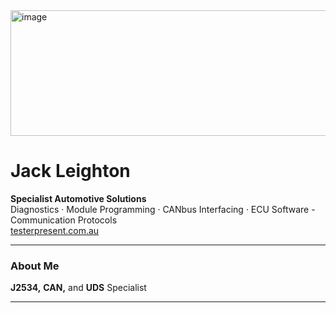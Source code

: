 <a href="https://testerpresent.com.au/">
<img width="1326" height="201" alt="image" src="https://github.com/user-attachments/assets/d6519415-9430-4fa9-aedf-41249296c096" />
</a>

# Jack Leighton 

 **Specialist Automotive Solutions**  
 Diagnostics · Module Programming · CANbus Interfacing · ECU Software - Communication Protocols  
 [testerpresent.com.au](https://testerpresent.com.au)

---

###  About Me
 **J2534,** **CAN,** and **UDS** Specialist
 

---




<!--
**jakka351/jakka351** is a ✨ _special_ ✨ repository because its `README.md` (this file) appears on your GitHub profile.

Here are some ideas to get you started:

- 🔭 I’m currently working on ...
- 🌱 I’m currently learning ...
- 👯 I’m looking to collaborate on ...
- 🤔 I’m looking for help with ...
- 💬 Ask me about ...
- 📫 How to reach me: ...
- 😄 Pronouns: ...
- ⚡ Fun fact: ...
-->
